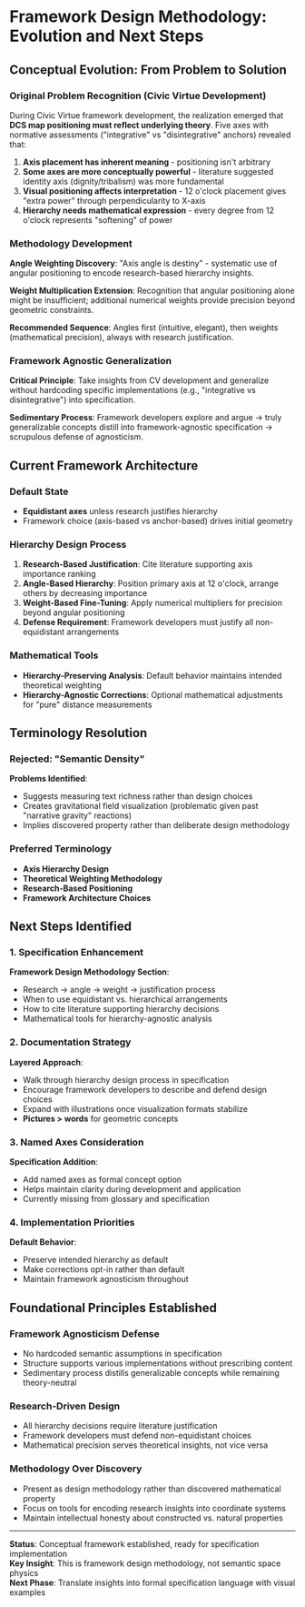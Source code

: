 # Framework Design Methodology: Evolution and Next Steps

## **Conceptual Evolution: From Problem to Solution**

### **Original Problem Recognition (Civic Virtue Development)**
During Civic Virtue framework development, the realization emerged that **DCS map positioning must reflect underlying theory**. Five axes with normative assessments ("integrative" vs "disintegrative" anchors) revealed that:

1. **Axis placement has inherent meaning** - positioning isn't arbitrary
2. **Some axes are more conceptually powerful** - literature suggested identity axis (dignity/tribalism) was more fundamental
3. **Visual positioning affects interpretation** - 12 o'clock placement gives "extra power" through perpendicularity to X-axis
4. **Hierarchy needs mathematical expression** - every degree from 12 o'clock represents "softening" of power

### **Methodology Development**
**Angle Weighting Discovery**: "Axis angle is destiny" - systematic use of angular positioning to encode research-based hierarchy insights.

**Weight Multiplication Extension**: Recognition that angular positioning alone might be insufficient; additional numerical weights provide precision beyond geometric constraints.

**Recommended Sequence**: Angles first (intuitive, elegant), then weights (mathematical precision), always with research justification.

### **Framework Agnostic Generalization**
**Critical Principle**: Take insights from CV development and generalize without hardcoding specific implementations (e.g., "integrative vs disintegrative") into specification.

**Sedimentary Process**: Framework developers explore and argue → truly generalizable concepts distill into framework-agnostic specification → scrupulous defense of agnosticism.

## **Current Framework Architecture**

### **Default State**
- **Equidistant axes** unless research justifies hierarchy
- Framework choice (axis-based vs anchor-based) drives initial geometry

### **Hierarchy Design Process**
1. **Research-Based Justification**: Cite literature supporting axis importance ranking
2. **Angle-Based Hierarchy**: Position primary axis at 12 o'clock, arrange others by decreasing importance
3. **Weight-Based Fine-Tuning**: Apply numerical multipliers for precision beyond angular positioning
4. **Defense Requirement**: Framework developers must justify all non-equidistant arrangements

### **Mathematical Tools**
- **Hierarchy-Preserving Analysis**: Default behavior maintains intended theoretical weighting
- **Hierarchy-Agnostic Corrections**: Optional mathematical adjustments for "pure" distance measurements

## **Terminology Resolution**

### **Rejected: "Semantic Density"**
**Problems Identified**:
- Suggests measuring text richness rather than design choices
- Creates gravitational field visualization (problematic given past "narrative gravity" reactions)
- Implies discovered property rather than deliberate design methodology

### **Preferred Terminology**
- **Axis Hierarchy Design**
- **Theoretical Weighting Methodology**
- **Research-Based Positioning**
- **Framework Architecture Choices**

## **Next Steps Identified**

### **1. Specification Enhancement**
**Framework Design Methodology Section**:
- Research → angle → weight → justification process
- When to use equidistant vs. hierarchical arrangements
- How to cite literature supporting hierarchy decisions
- Mathematical tools for hierarchy-agnostic analysis

### **2. Documentation Strategy**
**Layered Approach**:
- Walk through hierarchy design process in specification
- Encourage framework developers to describe and defend design choices
- Expand with illustrations once visualization formats stabilize
- **Pictures > words** for geometric concepts

### **3. Named Axes Consideration**
**Specification Addition**: 
- Add named axes as formal concept option
- Helps maintain clarity during development and application
- Currently missing from glossary and specification

### **4. Implementation Priorities**
**Default Behavior**: 
- Preserve intended hierarchy as default
- Make corrections opt-in rather than default
- Maintain framework agnosticism throughout

## **Foundational Principles Established**

### **Framework Agnosticism Defense**
- No hardcoded semantic assumptions in specification
- Structure supports various implementations without prescribing content
- Sedimentary process distills generalizable concepts while remaining theory-neutral

### **Research-Driven Design**
- All hierarchy decisions require literature justification
- Framework developers must defend non-equidistant choices
- Mathematical precision serves theoretical insights, not vice versa

### **Methodology Over Discovery**
- Present as design methodology rather than discovered mathematical property
- Focus on tools for encoding research insights into coordinate systems
- Maintain intellectual honesty about constructed vs. natural properties

---

**Status**: Conceptual framework established, ready for specification implementation  
**Key Insight**: This is framework design methodology, not semantic space physics  
**Next Phase**: Translate insights into formal specification language with visual examples